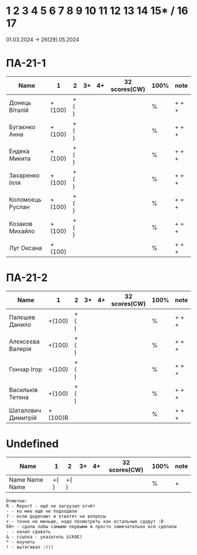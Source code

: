 # 1 2 3 4 5 6 7 8 9 10 11 12 13 14 15* / 16 17

01.03.2024 -> 26(29).05.2024

<!---
	素晴らしい
	
	Great job ^-^
	Good job ^-^
	Well done!
	Excellent!
	Impressive *-*
	Magnificent!
	Great !!!
	Marvelous!!!
	Fantastic!!!
	Wonderful!!!
	Wondrous!!!
	AWESOME!!!
	Unbelievable!!!
	Craftable Minecraftable
	Brilliant!!!
	Breathtaking!!!
	Terrific !!!
	Miraculous !!!
	
	
	Thanks for your persistence and curiosity (=
	
	
	
	90 A
	82 B
	75 C
	64 D
	60 E
	
-->

# ПА-21-1
| Name                  |	1		|	2		|	3+		|	4+		| 32 scores(CW)	| __100%__	| note      |
| --------------------- | --------- | ---------	| --------- | --------- | -------------	| ---------	| --------- |
| Донець Віталій		|	+(100)	|	+(	)	|			|			|				|		%	| + + +     | EnigmaMaster+
| Бугаєнко Анна			| 	+(100)	|	+(	)	|			|			|				|		%	| + + +     | 3Wizards EnigmaMaster+ https://github.com/Anna9067/Labs_for_OpenGL                                                                                     
| Ендека Микита			| 	+(100)	|	+(	)	|			|			|				|		%	| + + +     | ThreeJS JS+++
| Захаренко Ілля		| 	+(100)	|	+(	)	|			|			|				|		%	| + + +     |
| Коломоєць Руслан		| 	+(100)	|	+(	)	|			|			|				|		%	| + + +     |
| Козаков Михайло		| 	+(100)	|	+(	)	|			|			|				|		%	| + + +     |
| Луг Оксана 	 		| 	+(100)	|			|			|			|				|		%	| + + +     | C++ JS

# ПА-21-2                                                                              
| Name                  |	1		|	2		|	3+		|	4+		| 32 scores(CW)	| __100%__	| note      |
| --------------------- | --------- | ---------	| --------- | --------- | -------------	| --------- | --------- |
| Палєшев Данило		|	+(100)	|	+(	)	|			|			|				|		%	| + + +     | EnigmaMaster+ C++ jun
| Алєксєєва Валерія	 	|	+(100)	|	+(	)	|			|			|				|		%	| + + +     | EnigmaMaster+ EnglEra
| Гончар Ігор			| 	+(100)	|	+(	)	|			|			|				|		%	| + + +     |
| Васильків Тетяна		|  	+(100)	|	+(	)	|			|			|				|		%	| + + +     | Unreal
| Шаталович Димитрій 	| 	+(100)R	|			|			|			|				|		%	| + + +     | C++ JS

# Undefined

| Name                  |	1		|	2		|	3+		|	4+		| 32 scores(CW)	| __100%__  | note      |
| --------------------- | --------- | --------- | --------- | --------- | ------------- | --------- | --------- |
| Name Name Name		|	+(	)	|	+(	)	|			|			|				|		%	| +         | 

```
Отметки:
R - Report - ещё не загрузил отчёт
- - ко мне ещё не подходили
? - если доделают и ответят на вопросы 
+ - точно не меньше, надо посмотреть как остальные сдадут :D  
60+ - сдали лабы самыми первыми и просто замечательно всё сделали
. - начал сдавать
& - ссылка - указатель &(KAE)
* - изучить
! - вытягивал :)))
```

	






